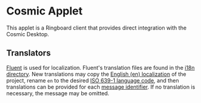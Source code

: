 # Cosmic Applet

This applet is a Ringboard client that provides direct integration with the Cosmic Desktop.

## Translators

[Fluent](https://projectfluent.org/) is used for localization. Fluent's translation files are found
in the [i18n directory](./i18n). New translations may copy the
[English (en) localization](./i18n/en) of the project, rename `en` to the desired
[ISO 639-1 language code](https://en.wikipedia.org/wiki/List_of_ISO_639-1_codes), and then
translations can be provided for each
[message identifier](https://projectfluent.org/fluent/guide/hello.html). If no translation is
necessary, the message may be omitted.

